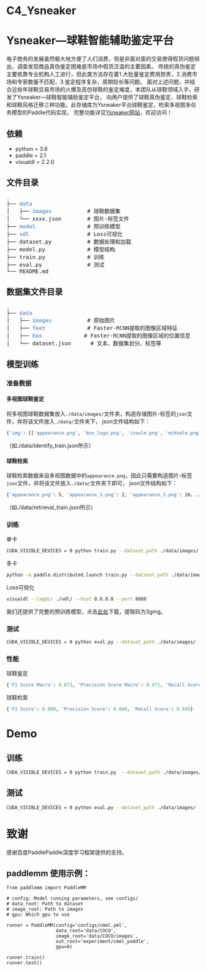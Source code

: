 # C4_Ysneaker
# Ysneaker—球鞋智能辅助鉴定平台

电子商务的发展虽然极大地方便了人们消费，但是非面对面的交易使得假货问题频出，调查发现商品真伪鉴定困难是市场中假货泛滥的主要因素。
传统的真伪鉴定主要依靠专业机构人工进行，但此类方法存在着1.大批量鉴定费用昂贵，2.消费市场和专家数量不匹配，3.鉴定程序复杂，周期较长等问题。
面对上述问题，并结合近些年球鞋交易市场的火爆及高仿球鞋的鉴定难度，本团队从球鞋领域入手，研发了Ysneaker—球鞋智能辅助鉴定平台，
向用户提供了球鞋真伪鉴定、球鞋检索和球鞋风格迁移三种功能。此存储库为Ysneaker平台球鞋鉴定、检索多视图多任务模型的Paddle代码实现，
完整功能详见[Ysneaker网站](www.ysneaker.com)，欢迎访问！

## 依赖

- python = 3.6
- paddle = 2.1
- visualdl = 2.2.0

## 文件目录
<pre>
<font color="#729FCF"><b>.</b></font>
├── <font color="#729FCF"><b>data</b></font> 
│   ├── <font color="#729FCF"><b>images</b></font>           # 球鞋数据集
│   └── xxxx.json        # 图片-标签文件
├── <font color="#729FCF"><b>model</b></font>                # 预训练模型
├── <font color="#729FCF"><b>vdl</b></font>                  # Loss可视化
├── dataset.py           # 数据处理和加载
├── model.py             # 模型结构
├── train.py             # 训练
├── eval.py              # 测试
└── README.md
</pre>


## 数据集文件目录
<pre>
<font color="#729FCF"><b>.</b></font>
├── <font color="#729FCF"><b>data</b></font> 
│   ├── <font color="#729FCF"><b>images</b></font>           # 原始图片
│   ├── <font color="#729FCF"><b>feat</b></font>             # Faster-RCNN提取的图像区域特征
│   ├── <font color="#729FCF"><b>box</b></font>             # Faster-RCNN提取的图像区域的位置信息
│   └── dataset.json      # 文本、数据集划分、标签等
</pre>

## 模型训练
### 准备数据
#### 多视图球鞋鉴定
将多视图球鞋数据集放入`./data/images/`文件夹，构造存储图片-标签的`json`文件，并将该文件放入`./data/`文件夹下，
json文件结构如下：
```bash
{'img': [['appearance.png', 'box_logo.png', 'insole.png', 'midsole.png', 'stamp.png', 'tag.png'], [...], [...], ...],'label': [1, 0, 1, ...]]}
```
（如./data/identify_train.json所示）

#### 球鞋检索
球鞋检索数据来自多视图数据中的`appearance.png`，因此只需要构造图片-标签`json`文件，并将该文件放入`./data/`文件夹下即可，
json文件结构如下：
```bash
{'appearance.png': 5, 'appearance_1.png': 2, 'appearance_2.png': 10，......}
```
（如./data/retrieval_train.json所示）

### 训练
单卡 
```bash
CUDA_VISIBLE_DEVICES = 0 python train.py --dataset_path ./data/images/ --identify_path_train ./data/xxxx.json --retrieval_path_train ./data/xxxx.json --identify_path_val ./data/xxxx.json --retrieval_path_val  ./data/xxxx.json --batch_size xx --epoch xx
```
多卡 
```bash
python -m paddle.distributed.launch train.py --dataset_path ./data/images/ --identify_path_train ./data/xxxx.json --retrieval_path_train ./data/xxxx.json --identify_path_val ./data/xxxx.json --retrieval_path_val  ./data/xxxx.json --batch_size xx --epoch xx
```
Loss可视化 
```bash
visualdl --logdir ./vdl/ --host 0.0.0.0 --port 8080
```
我们还提供了完整的预训练模型，点击[此处](https://pan.baidu.com/s/1mfKTbYRrjGDOIS2Wat9Vtw )下载，提取码为3gmg。

### 测试
```bash
CUDA_VISIBLE_DEVICES = 0 python eval.py --dataset_path ./data/images/ --identify_path_test ./data/xxxx.json --retrieval_path_test ./data/xxxx.json --batch_size xx
```

### 性能
球鞋鉴定
```python
{'F1 Score Macro': 0.873, 'Precision Score Macro': 0.871, 'Recall Score Macro': 0.874}
```
球鞋检索
```python
{'F1 Score': 0.800, 'Precision Score': 0.800, 'Recall Score': 0.849}
```

# Demo
## 训练
```bash
CUDA_VISIBLE_DEVICES = 0 python train.py  --dataset_path ./data/images/ --identify_path_train ./data/identify_train.json --retrieval_path_train ./data/retrieval_train.json  --identify_path_val ./data/identify_val.json --retrieval_path_val  ./data/retrieval_val.json --batch_size 1 --epoch 10
```

## 测试
```bash
CUDA_VISIBLE_DEVICES = 0 python eval.py --dataset_path ./data/images/ --identify_path_test ./data/identify_test.json --retrieval_path_test  ./data/retrieval_test.json --batch_size 1
```

# 致谢
感谢百度PaddlePaddle深度学习框架提供的支持。

## paddlemm 使用示例：
```
from paddlemm import PaddleMM

# config: Model running parameters, see configs/
# data_root: Path to dataset
# image_root: Path to images
# gpu: Which gpu to use

runner = PaddleMM(config='configs/cmml.yml',
                  data_root='data/COCO', 
                  image_root='data/COCO/images', 
                  out_root='experiment/cmml_paddle',
                  gpu=0)

runner.train()
runner.test()
```
